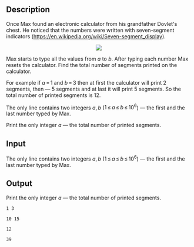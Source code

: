 ## Description

<div><p>Once Max found an electronic calculator from his grandfather Dovlet's chest. He noticed that the numbers were written with seven-segment indicators (<a href="https://en.wikipedia.org/wiki/Seven-segment_display">https://en.wikipedia.org/wiki/Seven-segment_display</a>).</p><center> <img class="tex-graphics" src="file://iTxkusvC.png" style="max-width: 100.0%;max-height: 100.0%;"> </center><p>Max starts to type all the values from <span class="tex-span"><i>a</i></span> to <span class="tex-span"><i>b</i></span>. After typing each number Max resets the calculator. Find the total number of segments printed on the calculator.</p><p>For example if <span class="tex-span"><i>a</i> = 1</span> and <span class="tex-span"><i>b</i> = 3</span> then at first the calculator will print <span class="tex-span">2</span> segments, then — <span class="tex-span">5</span> segments and at last it will print <span class="tex-span">5</span> segments. So the total number of printed segments is <span class="tex-span">12</span>.</p></div><div class="input-specification"><p>The only line contains two integers <span class="tex-span"><i>a</i>, <i>b</i></span> (<span class="tex-span">1 ≤ <i>a</i> ≤ <i>b</i> ≤ 10<sup class="upper-index">6</sup></span>) — the first and the last number typed by Max.</p></div><div class="output-specification"><p>Print the only integer <span class="tex-span"><i>a</i></span> — the total number of printed segments.</p></div>

## Input

<p>The only line contains two integers <span class="tex-span"><i>a</i>, <i>b</i></span> (<span class="tex-span">1 ≤ <i>a</i> ≤ <i>b</i> ≤ 10<sup class="upper-index">6</sup></span>) — the first and the last number typed by Max.</p>

## Output

<p>Print the only integer <span class="tex-span"><i>a</i></span> — the total number of printed segments.</p>





```input1
1 3

```




```input2
10 15

```




```output1
12

```




```output2
39

```



